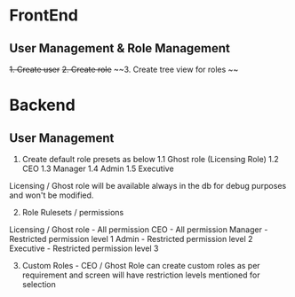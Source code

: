 # FrontEnd
 ## User Management & Role Management
  ~~1. Create user~~
  ~~2. Create role~~
  ~~3. Create tree view for roles ~~





# Backend
 ## User Management
   1. Create default role presets as below
    1.1 Ghost role (Licensing Role)
    1.2 CEO
    1.3 Manager
    1.4 Admin
    1.5 Executive

Licensing / Ghost role will be available always in the db for debug purposes and won't be modified. 

2. Role Rulesets / permissions

Licensing / Ghost role - All permission
CEO                    - All permission
Manager                - Restricted permission level 1
Admin                  - Restricted permission level 2
Executive              - Restricted permission level 3

3. Custom Roles - CEO / Ghost Role can create custom roles as per requirement and screen will have restriction levels mentioned for selection



